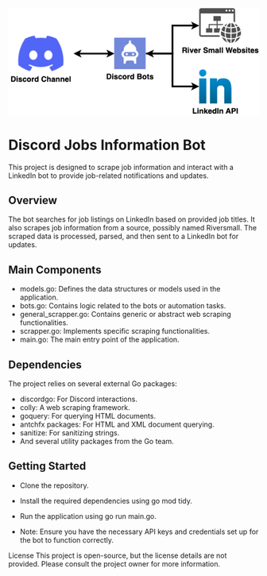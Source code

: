 ![](jobs.png)

# Discord Jobs Information Bot
This project is designed to scrape job information and interact with a LinkedIn bot to provide job-related notifications and updates.



## Overview
The bot searches for job listings on LinkedIn based on provided job titles.
It also scrapes job information from a source, possibly named Riversmall.
The scraped data is processed, parsed, and then sent to a LinkedIn bot for updates.

## Main Components

* models.go: Defines the data structures or models used in the application.
* bots.go: Contains logic related to the bots or automation tasks.
* general_scrapper.go: Contains generic or abstract web scraping functionalities.
* scrapper.go: Implements specific scraping functionalities.
* main.go: The main entry point of the application.

## Dependencies
The project relies on several external Go packages:

* discordgo: For Discord interactions.
* colly: A web scraping framework.
* goquery: For querying HTML documents.
* antchfx packages: For HTML and XML document querying.
* sanitize: For sanitizing strings.
* And several utility packages from the Go team.
  
## Getting Started
* Clone the repository.
* Install the required dependencies using go mod tidy.
* Run the application using go run main.go.

* Note: Ensure you have the necessary API keys and credentials set up for the bot to function correctly.

License
This project is open-source, but the license details are not provided. Please consult the project owner for more information.

